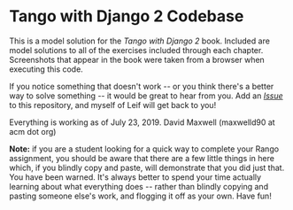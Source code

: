 # Tango with Django 2 Codebase
This is a model solution for the *Tango with Django 2* book. Included are model solutions to all of the exercises included through each chapter. Screenshots that appear in the book were taken from a browser when executing this code.

If you notice something that doesn't work -- or you think there's a better way to solve something -- it would be great to hear from you. Add an [*Issue*](https://github.com/maxwelld90/tango_with_django_2_code/issues) to this repository, and myself of Leif will get back to you!

Everything is working as of July 23, 2019.
David Maxwell (maxwelld90 at acm dot org)

**Note:** if you are a student looking for a quick way to complete your Rango assignment, you should be aware that there are a few little things in here which, if you blindly copy and paste, will demonstrate that you did just that. You have been warned. It's always better to spend your time actually learning about what everything does -- rather than blindly copying and pasting someone else's work, and flogging it off as your own. Have fun!